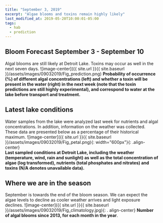 ```yaml
---
title: "September 3, 2019"
excerpt: "Algae blooms and toxins remain highly likely"
last_modified_at: 2019-05-20T10:00:01-05:00
tags: 
  - hab
  - prediction
---
```

## Bloom Forecast September 3 - September 10
Algal blooms are still likely at Detroit Lake. Toxins may occur as well in the next seven days.
![image-center]({{ site.url }}{{ site.baseurl }}/assets/images/09032019/Fig_prediction.png)
__Probability of occurrence (%) of different algal concentrations (left) and whether a toxin will be  present in the water (right) in the next week (note that the toxin predictions are still highly      experimental), and correspond to water at the lake before transport and treatment.__

## Latest lake conditions
Water samples from the lake were analyzed last week for nutrients and algal concentrations. In       addition, information on the weather was collected. These data are presented below as a percentage   of their historical maximum.
![image-center]({{ site.url }}{{ site.baseurl }}/assets/images/09032019/Fig_petal.png){:             width="600px"}{: .align-center}
<br clear="all" />
__Last sampled conditions at Detroit Lake, including the weather (temperature, wind, rain and        sunlight) as well as the total concentration of algae (log transformed), nutrients (total phosphates and nitrates) and  toxins (N/A denotes unavailable data).__

## Where we are in the season
September is towards the end of the bloom season. We can expect the algae levels to decline as cooler weather arrives and light exposure declines.
![image-center]({{ site.url }}{{ site.baseurl }}/assets/images/09032019/Fig_climatology.jpg){: .     align-center}
__Number of algal blooms since 2013, for each month in the year__.
